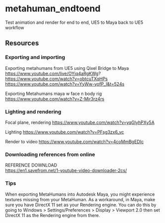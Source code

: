 # metahuman_endtoend
Test animation and render for end to end, UE5 to Maya back to UE5 workflow

## Resources
### Exporting and importing
Exporting metahumans from UE5 using Qixel Bridge to Maya
https://www.youtube.com/live/OYjq4aRgKWg?   
https://www.youtube.com/watch?v=obtcuTXqHPs   
https://www.youtube.com/watch?v=YyWw-yofP_I&t=524s   

Exporting Metahumans maya w face n body rig
https://www.youtube.com/watch?v=Z-Mjr3rz4rs   

### Lighting and rendering
Focal plane, rendering
https://www.youtube.com/watch?v=yqGlyhPXy5A   

Lighting
https://www.youtube.com/watch?v=PFsg3zx6_vc   

Render to video
https://www.youtube.com/watch?v=4coMmBgEDIc   

### Downloading references from online
REFERENCE DOWNLOAD   
https://en1.savefrom.net/1-youtube-video-downloader-2cs/   

### Tips
When exporting MetaHumans into Autodesk Maya, you might experience textures missing from your MetaHuman.
As a workaround, in Maya, make sure you have DirectX 11 set as your Rendering engine. You can do this by going to Windows > Settings/Preferences > Display > Viewport 2.0 then set DirectX 11 as the Rendering engine from there.

